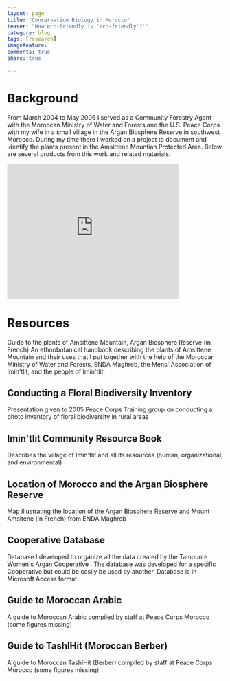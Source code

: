 ```yaml
---
layout: page
title: "Conservation Biology in Morocco"
teaser: "How eco-friendly is 'eco-friendly'?'"
category: blog
tags: [research]
imagefeature:
comments: true
share: true

---
```


# Background
From March 2004 to May 2006 I served as a Community Forestry Agent with the Moroccan Ministry of Water and Forests and the U.S. Peace Corps with my wife in a small village in the Argan Biosphere Reserve in southwest Morocco. During my time there I worked on a project to document and identify the plants present in the Amsittene Mountian Protected Area. Below are several products from this work and related materials.

<iframe width="400px" height="315px" src="http://www.youtube.com/embed/dfqVdBKs6Xo" frameborder="0" ></iframe>

# Resources
Guide to the plants of Amsittene Mountain, Argan Biosphere Reserve (in French)
An ethnobotanical handbook describing the plants of Amsittene Mountain and their uses that I put together with the help of the Moroccan Ministry of Water and Forests, ENDA Maghreb, the Mens' Association of Imin'tlit, and the people of Imin'tlit.

## Conducting a Floral Biodiversity Inventory
Presentation given to 2005 Peace Corps Training group on conducting a photo inventory of floral biodiversity in rural areas

## Imin'tlit Community Resource Book
Describes the village of Imin'tlit and all its resources (human, organizational, and environmental)

## Location of Morocco and the Argan Biosphere Reserve
Map illustrating the location of the Argan Biosphere Reserve and Mount Amsitene (in French) from ENDA Maghreb

## Cooperative Database
Database I developed to organize all the data created by the Tamounte Women's Argan Cooperative . The database was developed for a specific Cooperative but could be easily be used by another. Database is in Microsoft Access format.

## Guide to Moroccan Arabic
A guide to Moroccan Arabic compiled by staff at Peace Corps Morocco (some figures missing)

## Guide to TashlHit (Moroccan Berber)
A guide to Moroccan TashlHit (Berber) compiled by staff at Peace Corps Morocco (some figures missing)
